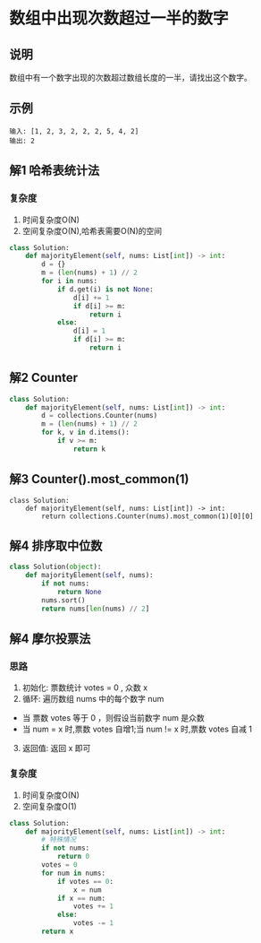 # 数组中出现次数超过一半的数字

## 说明
数组中有一个数字出现的次数超过数组长度的一半，请找出这个数字。

## 示例
```
输入: [1, 2, 3, 2, 2, 2, 5, 4, 2]
输出: 2
```

## 解1 哈希表统计法

### 复杂度
1. 时间复杂度O(N)
2. 空间复杂度O(N),哈希表需要O(N)的空间

```python
class Solution:
    def majorityElement(self, nums: List[int]) -> int:
        d = {}
        m = (len(nums) + 1) // 2
        for i in nums:
            if d.get(i) is not None:
                d[i] += 1
                if d[i] >= m:
                    return i
            else:
                d[i] = 1
                if d[i] >= m:
                    return i
```

## 解2 Counter

```python
class Solution:
    def majorityElement(self, nums: List[int]) -> int:
        d = collections.Counter(nums)
        m = (len(nums) + 1) // 2
        for k, v in d.items():
            if v >= m:
                return k
```

## 解3 Counter().most_common(1)

```
class Solution:
    def majorityElement(self, nums: List[int]) -> int:
        return collections.Counter(nums).most_common(1)[0][0]
```

## 解4 排序取中位数

```python
class Solution(object):
    def majorityElement(self, nums):
        if not nums:
            return None
        nums.sort()
        return nums[len(nums) // 2]
```

## 解4 摩尔投票法

### 思路
1. 初始化: 票数统计 votes = 0 , 众数 x
2. 循环: 遍历数组 nums 中的每个数字 num
- 当 票数 votes 等于 0 ，则假设当前数字 num 是众数
- 当 num = x 时,票数 votes 自增1;当 num != x 时,票数 votes 自减 1
3. 返回值: 返回 x 即可

### 复杂度
1. 时间复杂度O(N)
2. 空间复杂度O(1)

```python
class Solution:
    def majorityElement(self, nums: List[int]) -> int:
        # 特殊情况
        if not nums:
            return 0
        votes = 0
        for num in nums:
            if votes == 0:
                x = num
            if x == num:
                votes += 1
            else:
                votes -= 1
        return x
```